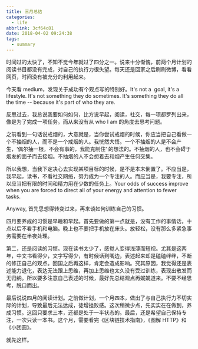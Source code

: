 ```yaml
---
title: 三月总结
categories:
  - life
abbrlink: 3cf64c81
date: 2018-04-02 09:24:38
tags:
  - summary
---
```


时间过的太快了，不知不觉今年就过了四分之一。说来十分惭愧，前两个月计划的阅读书目都没有完成，对自己的执行力很失望。每天还是回家之后刷刷微博，看看网页，时间没有被充分的利用起来。

今天看 medium，发现关于成功有个观点写的特别好。It's not a  goal, it's a lifestyle. It's not something they do sometimes. It's something they do all the time -- because it's part of who they are.

反思过去，我总说我要如何如何，比方说早起，阅读，社交，每一项都罗列出来，像是为了完成一项任务。而从来没有从 who I am 的角度去思考问题。

之前看到一句话说戒烟的，大意就是，当你尝试戒烟的时候，你应当把自己看做一个不抽烟的人，而不是一个戒烟的人。我恍然大悟。一个不抽烟的人是不会产生，‘偶尔抽一根，不会有事的，我能克制住’ 的想法的。不抽烟的人，也不会碍于烟友的面子而去接烟。不抽烟的人不会想着去和烟产生任何交集。

所以我想，当我下定决心去实现某项目标的时候，是不是本末倒置了。不应当是，我早起，读书，不看社交网络，努力成为一个专注的人。而应当是，我要专注，所以应当把有限的时间和精力用在少数的任务上。Your odds of success improve when you are forced to direct all of your energy and attention to fewer tasks.

Anyway, 首先思想得转变过来，再来谈如何训练自己的习惯。

四月要养成的习惯是早睡和早起。首先要做的第一点就是，没有工作的事情话，十点以后不看手机和电脑。晚上也不要把手机放在床头。放轻松，没有那么多紧急事务需要在半夜处理。

第二，还是阅读的习惯。现在读书太少了，感觉人变得浅薄而短视。尤其是这两年，中文书看得少，文字写得少，有时候话到嘴边，表述起来却是磕磕绊绊，不断的修正自己的观点。回国之后再这样，肯定会造成影响。究其原因，我觉得还是表述能力退化，表达无法跟上思维，再加上思维也太久没有受过训练，表现出散发而无归纳。所以要多注意自己表述的时候，最好先总结观点再娓娓道来。不要不经思考，脱口而出。

最后说说四月的阅读计划。之前做计划，一个月四本，做出了与自己执行力不切实际的计划，导致最后无法达成，徒增挫败感。这次稍微少点，先实实在在做到，养成习惯。这回只要求三本，还都是处于一半状态的。最后，还是希望自己保持专注，一次只读一本书。这个月，需要看完《区块链技术指南》，《图解 HTTP》和《小团圆》。

就先这样。
